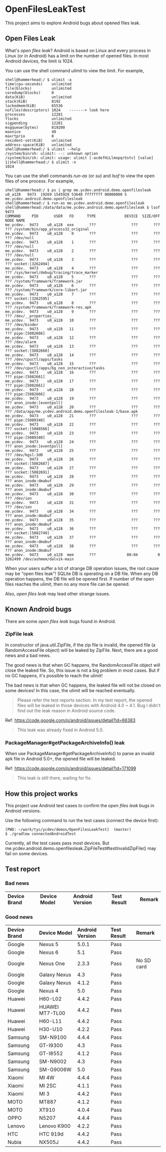 # OpenFilesLeakTest

This project aims to explore Android bugs about opened files leak.

## Open Files Leak

What's *open files leak*? Android is based on Linux and every process in Linux (or in Android) has a limit on the number of opened files. In most Android devices, the limit is 1024.

You can use the shell command *ulimit* to view the limit. For example,
```
shell@hammerhead:/ $ ulimit -a
time(cpu-seconds)    unlimited
file(blocks)         unlimited
coredump(blocks)     0
data(KiB)            unlimited
stack(KiB)           8192
lockedmem(KiB)       65536
nofiles(descriptors) 1024    -------> look here
processes            12281
flocks               unlimited
sigpending           12281
msgqueue(bytes)      819200
maxnice              40
maxrtprio            0
resident-set(KiB)    unlimited
address-space(KiB)   unlimited
shell@hammerhead:/ $ ulimit --help
/system/bin/sh: ulimit: --: unknown option
/system/bin/sh: ulimit: usage: ulimit [-acdefHiLlmnpqrSstv] [value]
1|shell@hammerhead:/ $ ulimit -n
1024

```
You can use the shell commands *run-as* (or *su*) and *lsof* to view the open files of one process. For example,
```
shell@hammerhead:/ $ ps | grep me.ycdev.android.demo.openfilesleak
u0_a128   9473  19269 1545928 53648 ffffffff 00000000 S me.ycdev.android.demo.openfilesleak
shell@hammerhead:/ $ run-as me.ycdev.android.demo.openfilesleak
shell@hammerhead:/data/data/me.ycdev.android.demo.openfilesleak $ lsof 9473
COMMAND     PID       USER   FD      TYPE             DEVICE  SIZE/OFF       NODE NAME
me.ycdev.  9473    u0_a128  exe       ???                ???       ???        ??? /system/bin/app_process32_original
me.ycdev.  9473    u0_a128    0       ???                ???       ???        ??? /dev/null
me.ycdev.  9473    u0_a128    1       ???                ???       ???        ??? /dev/null
me.ycdev.  9473    u0_a128    2       ???                ???       ???        ??? /dev/null
me.ycdev.  9473    u0_a128    3       ???                ???       ???        ??? socket:[3262494]
me.ycdev.  9473    u0_a128    4       ???                ???       ???        ??? /sys/kernel/debug/tracing/trace_marker
me.ycdev.  9473    u0_a128    5       ???                ???       ???        ??? /system/framework/framework.jar
me.ycdev.  9473    u0_a128    6       ???                ???       ???        ??? /system/framework/core-libart.jar
me.ycdev.  9473    u0_a128    7       ???                ???       ???        ??? socket:[3262595]
me.ycdev.  9473    u0_a128    8       ???                ???       ???        ??? /system/framework/framework-res.apk
me.ycdev.  9473    u0_a128    9       ???                ???       ???        ??? /dev/__properties__
me.ycdev.  9473    u0_a128   10       ???                ???       ???        ??? /dev/binder
me.ycdev.  9473    u0_a128   11       ???                ???       ???        ??? pipe:[5082666]
me.ycdev.  9473    u0_a128   12       ???                ???       ???        ??? /dev/alarm
me.ycdev.  9473    u0_a128   13       ???                ???       ???        ??? socket:[5082660]
me.ycdev.  9473    u0_a128   14       ???                ???       ???        ??? /dev/cpuctl/apps/tasks
me.ycdev.  9473    u0_a128   15       ???                ???       ???        ??? /dev/cpuctl/apps/bg_non_interactive/tasks
me.ycdev.  9473    u0_a128   16       ???                ???       ???        ??? pipe:[5082661]
me.ycdev.  9473    u0_a128   17       ???                ???       ???        ??? pipe:[5082661]
me.ycdev.  9473    u0_a128   18       ???                ???       ???        ??? pipe:[5082666]
me.ycdev.  9473    u0_a128   19       ???                ???       ???        ??? anon_inode:[eventpoll]
me.ycdev.  9473    u0_a128   20       ???                ???       ???        ??? /data/app/me.ycdev.android.demo.openfilesleak-1/base.apk
me.ycdev.  9473    u0_a128   21       ???                ???       ???        ??? pipe:[5089340]
me.ycdev.  9473    u0_a128   22       ???                ???       ???        ??? socket:[5088566]
me.ycdev.  9473    u0_a128   23       ???                ???       ???        ??? pipe:[5089340]
me.ycdev.  9473    u0_a128   24       ???                ???       ???        ??? anon_inode:[eventpoll]
me.ycdev.  9473    u0_a128   25       ???                ???       ???        ??? /dev/kgsl-3d0
me.ycdev.  9473    u0_a128   26       ???                ???       ???        ??? socket:[5082687]
me.ycdev.  9473    u0_a128   27       ???                ???       ???        ??? socket:[5082691]
me.ycdev.  9473    u0_a128   28       ???                ???       ???        ??? anon_inode:dmabuf
me.ycdev.  9473    u0_a128   29       ???                ???       ???        ??? anon_inode:dmabuf
me.ycdev.  9473    u0_a128   30       ???                ???       ???        ??? /dev/ion
me.ycdev.  9473    u0_a128   31       ???                ???       ???        ??? /dev/ion
me.ycdev.  9473    u0_a128   34       ???                ???       ???        ??? anon_inode:dmabuf
me.ycdev.  9473    u0_a128   35       ???                ???       ???        ??? anon_inode:dmabuf
me.ycdev.  9473    u0_a128   36       ???                ???       ???        ??? socket:[5082749]
me.ycdev.  9473    u0_a128   37       ???                ???       ???        ??? anon_inode:dmabuf
me.ycdev.  9473    u0_a128   38       ???                ???       ???        ??? anon_inode:dmabuf
me.ycdev.  9473    u0_a128  mem       ???              00:04         0    3262499 /dev/ashmem/dalvik-main
```

When your users suffer a lot of strange DB operation issues, the root cause may be "open files leak"! SQLite DB is operating on a DB file. When any DB operation happens, the DB file will be opened first. If number of the open files reaches the ulimit, then no any more file can be opened.

Also, *open files leak* may lead other strange issues.

## Known Android bugs

There are some *open files leak* bugs found in Android.

### ZipFile leak

In constructor of java.util.ZipFile, if the zip file is invalid, the opened file (a RandomAccessFile object) will be leaked by ZipFile. Next, there are a good news and a bad news.

The good news is that when GC happens, the RandomAccessFile object will close the leaked file. So, this issue is not a big problem in most cases. But if no GC happens, it's possible to reach the ulimit!

The bad news is that when GC happens, the leaked file will not be closed on some devices! In this case, the ulimit will be reached eventually.
> Please refer the test reports section. In my test report, the opened files will be leaked in those devices with Android 4.0 ~ 4.1. Bug I didn't find out the leak reason in Android source code.

Ref: https://code.google.com/p/android/issues/detail?id=66383

> This leak was already fixed in Android 5.0.

### PackageManager#getPackageArchiveInfo() leak

When use PackageManager#getPackageArchiveInfo() to parse an invalid apk file in Android 5.0+, the opened file will be leaked.

Ref: https://code.google.com/p/android/issues/detail?id=171099

> This leak is still there, waiting for fix.

## How this project works

This project use Android test cases to confirm the *open files leak* bugs in Android versions.

Use the following command to run the test cases (connect the device first):

```
[PWD: ~/work/tyc/ycdev/demos/OpenFilesLeakTest]  (master)
$ ./gradlew connectedAndroidTest
```

Currently, all the test cases pass most devices. But me.ycdev.android.demo.openfilesleak.ZipFileTest#testInvalidZipFile() may fail on some devices.

## Test report

### Bad news

| Device Brand | Device Model | Android Version | Test Result | Remark |
| :----------- | :----------- | :-------------- | :---------- | :----- |

### Good news

| Device Brand | Device Model | Android Version | Test Result | Remark |
| :----------- | :----------- | :-------------- | :---------- | :----- |
| Google       | Nexus 5      | 5.0.1           | Pass        |
| Google       | Nexus 6      | 5.1             | Pass        |
| Google       | Nexus One    | 2.3.3           | Pass        | No SD card |
| Google       | Galaxy Nexus | 4.3             | Pass        |
| Google       | Galaxy Nexus | 4.1.2           | Pass        |
| Google       | Nexus 4      | 5.0             | Pass        |
| Huawei       | H60-L02      | 4.4.2           | Pass        |
| Huawei       | HUAWEI MT7-TL00 | 4.4.2        | Pass        |
| Huawei       | H60-L11      | 4.4.2           | Pass        |
| Huawei       | H30-U10      | 4.2.2           | Pass        |
| Samsung      | SM-N9100     | 4.4.4           | Pass        |
| Samsung      | GT-I9300     | 4.3             | Pass        |
| Samsung      | GT-I8552     | 4.1.2           | Pass        |
| Samsung      | SM-N9002     | 4.3             | Pass        |
| Samsung      | SM-G9006W    | 5.0             | Pass        |
| Xiaomi       | MI 4W        | 4.4.4           | Pass        |
| Xiaomi       | MI 2SC       | 4.1.1           | Pass        |
| Xiaomi       | MI 3         | 4.4.2           | Pass        |
| MOTO         | MT887        | 4.1.2           | Pass        |
| MOTO         | XT910        | 4.0.4           | Pass        |
| OPPO         | N5207        | 4.4.4           | Pass        |
| Lenovo       | Lenovo K900  | 4.2.2           | Pass        |
| HTC          | HTC 919d     | 4.4.2           | Pass        |
| Nubia        | NX505J       | 4.4.2           | Pass        |
